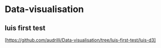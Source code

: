 # Data-visualisation
 
## luis first test
[https://github.com/audrilli/Data-visualisation/tree/luis-first-test/luis-d3]
